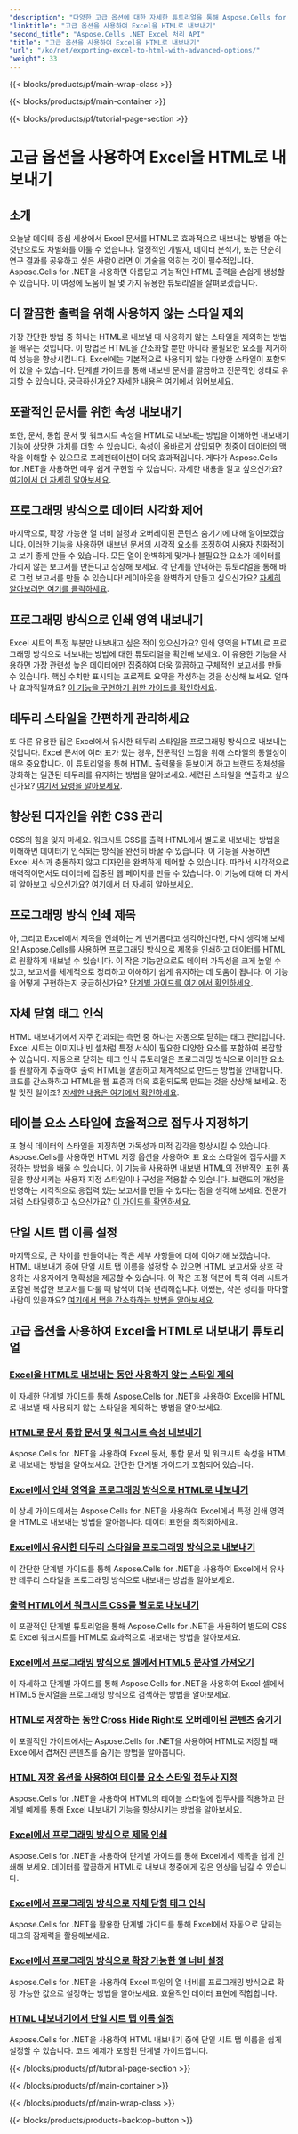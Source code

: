 ```yaml
---
"description": "다양한 고급 옵션에 대한 자세한 튜토리얼을 통해 Aspose.Cells for .NET을 사용하여 Excel을 HTML로 내보내는 방법에 대한 귀중한 통찰력을 얻고 문서 내보내기 기능을 향상시키세요."
"linktitle": "고급 옵션을 사용하여 Excel을 HTML로 내보내기"
"second_title": "Aspose.Cells .NET Excel 처리 API"
"title": "고급 옵션을 사용하여 Excel을 HTML로 내보내기"
"url": "/ko/net/exporting-excel-to-html-with-advanced-options/"
"weight": 33
---
```


{{< blocks/products/pf/main-wrap-class >}}

{{< blocks/products/pf/main-container >}}

{{< blocks/products/pf/tutorial-page-section >}}

# 고급 옵션을 사용하여 Excel을 HTML로 내보내기

## 소개

오늘날 데이터 중심 세상에서 Excel 문서를 HTML로 효과적으로 내보내는 방법을 아는 것만으로도 차별화를 이룰 수 있습니다. 열정적인 개발자, 데이터 분석가, 또는 단순히 연구 결과를 공유하고 싶은 사람이라면 이 기술을 익히는 것이 필수적입니다. Aspose.Cells for .NET을 사용하면 아름답고 기능적인 HTML 출력을 손쉽게 생성할 수 있습니다. 이 여정에 도움이 될 몇 가지 유용한 튜토리얼을 살펴보겠습니다.

## 더 깔끔한 출력을 위해 사용하지 않는 스타일 제외

가장 간단한 방법 중 하나는 HTML로 내보낼 때 사용하지 않는 스타일을 제외하는 방법을 배우는 것입니다. 이 방법은 HTML을 간소화할 뿐만 아니라 불필요한 요소를 제거하여 성능을 향상시킵니다. Excel에는 기본적으로 사용되지 않는 다양한 스타일이 포함되어 있을 수 있습니다. 단계별 가이드를 통해 내보낸 문서를 깔끔하고 전문적인 상태로 유지할 수 있습니다. 궁금하신가요? [자세한 내용은 여기에서 읽어보세요](./excluding-unused-styles/).

## 포괄적인 문서를 위한 속성 내보내기

또한, 문서, 통합 문서 및 워크시트 속성을 HTML로 내보내는 방법을 이해하면 내보내기 기능에 상당한 가치를 더할 수 있습니다. 속성이 올바르게 삽입되면 청중이 데이터의 맥락을 이해할 수 있으므로 프레젠테이션이 더욱 효과적입니다. 게다가 Aspose.Cells for .NET을 사용하면 매우 쉽게 구현할 수 있습니다. 자세한 내용을 알고 싶으신가요? [여기에서 더 자세히 알아보세요](./exporting-document-workbook-and-worksheet-properties/).

## 프로그래밍 방식으로 데이터 시각화 제어

마지막으로, 확장 가능한 열 너비 설정과 오버레이된 콘텐츠 숨기기에 대해 알아보겠습니다. 이러한 기능을 사용하면 내보낸 문서의 시각적 요소를 조정하여 사용자 친화적이고 보기 좋게 만들 수 있습니다. 모든 열이 완벽하게 맞거나 불필요한 요소가 데이터를 가리지 않는 보고서를 만든다고 상상해 보세요. 각 단계를 안내하는 튜토리얼을 통해 바로 그런 보고서를 만들 수 있습니다! 레이아웃을 완벽하게 만들고 싶으신가요? [자세히 알아보려면 여기를 클릭하세요](./setting-scalable-column-width/).

## 프로그래밍 방식으로 인쇄 영역 내보내기

Excel 시트의 특정 부분만 내보내고 싶은 적이 있으신가요? 인쇄 영역을 HTML로 프로그래밍 방식으로 내보내는 방법에 대한 튜토리얼을 확인해 보세요. 이 유용한 기능을 사용하면 가장 관련성 높은 데이터에만 집중하여 더욱 깔끔하고 구체적인 보고서를 만들 수 있습니다. 핵심 수치만 표시되는 프로젝트 요약을 작성하는 것을 상상해 보세요. 얼마나 효과적일까요? [이 기능을 구현하기 위한 가이드를 확인하세요](./exporting-print-area/).

## 테두리 스타일을 간편하게 관리하세요

또 다른 유용한 팁은 Excel에서 유사한 테두리 스타일을 프로그래밍 방식으로 내보내는 것입니다. Excel 문서에 여러 표가 있는 경우, 전문적인 느낌을 위해 스타일의 통일성이 매우 중요합니다. 이 튜토리얼을 통해 HTML 출력물을 돋보이게 하고 브랜드 정체성을 강화하는 일관된 테두리를 유지하는 방법을 알아보세요. 세련된 스타일을 연출하고 싶으신가요? [여기서 요령을 알아보세요](./exporting-similar-border-style/).

## 향상된 디자인을 위한 CSS 관리

CSS의 힘을 잊지 마세요. 워크시트 CSS를 출력 HTML에서 별도로 내보내는 방법을 이해하면 데이터가 인식되는 방식을 완전히 바꿀 수 있습니다. 이 기능을 사용하면 Excel 서식과 충돌하지 않고 디자인을 완벽하게 제어할 수 있습니다. 따라서 시각적으로 매력적이면서도 데이터에 집중된 웹 페이지를 만들 수 있습니다. 이 기능에 대해 더 자세히 알아보고 싶으신가요? [여기에서 더 자세히 알아보세요](./exporting-worksheet-css-separately/).

## 프로그래밍 방식 인쇄 제목

아, 그리고 Excel에서 제목을 인쇄하는 게 번거롭다고 생각하신다면, 다시 생각해 보세요! Aspose.Cells를 사용하면 프로그래밍 방식으로 제목을 인쇄하고 데이터를 HTML로 원활하게 내보낼 수 있습니다. 이 작은 기능만으로도 데이터 가독성을 크게 높일 수 있고, 보고서를 체계적으로 정리하고 이해하기 쉽게 유지하는 데 도움이 됩니다. 이 기능을 어떻게 구현하는지 궁금하신가요? [단계별 가이드를 여기에서 확인하세요](./printing-headings/).

## 자체 닫힘 태그 인식

HTML 내보내기에서 자주 간과되는 측면 중 하나는 자동으로 닫히는 태그 관리입니다. Excel 시트는 이미지나 빈 셀처럼 특정 서식이 필요한 다양한 요소를 포함하여 복잡할 수 있습니다. 자동으로 닫히는 태그 인식 튜토리얼은 프로그래밍 방식으로 이러한 요소를 원활하게 추출하여 출력 HTML을 깔끔하고 체계적으로 만드는 방법을 안내합니다. 코드를 간소화하고 HTML을 웹 표준과 더욱 호환되도록 만드는 것을 상상해 보세요. 정말 멋진 일이죠? [자세한 내용은 여기에서 확인하세요](./recognizing-self-closing-tags/).

## 테이블 요소 스타일에 효율적으로 접두사 지정하기

표 형식 데이터의 스타일을 지정하면 가독성과 미적 감각을 향상시킬 수 있습니다. Aspose.Cells를 사용하면 HTML 저장 옵션을 사용하여 표 요소 스타일에 접두사를 지정하는 방법을 배울 수 있습니다. 이 기능을 사용하면 내보낸 HTML의 전반적인 표현 품질을 향상시키는 사용자 지정 스타일이나 구성을 적용할 수 있습니다. 브랜드의 개성을 반영하는 시각적으로 응집력 있는 보고서를 만들 수 있다는 점을 생각해 보세요. 전문가처럼 스타일링하고 싶으신가요? [이 가이드를 확인하세요](./prefixing-table-elements-styles/).

## 단일 시트 탭 이름 설정

마지막으로, 큰 차이를 만들어내는 작은 세부 사항들에 대해 이야기해 보겠습니다. HTML 내보내기 중에 단일 시트 탭 이름을 설정할 수 있으면 HTML 보고서와 상호 작용하는 사용자에게 명확성을 제공할 수 있습니다. 이 작은 조정 덕분에 특히 여러 시트가 포함된 복잡한 보고서를 다룰 때 탐색이 더욱 편리해집니다. 어쨌든, 작은 정리를 마다할 사람이 있을까요? [여기에서 탭을 간소화하는 방법을 알아보세요](./setting-single-sheet-tab-name/).


## 고급 옵션을 사용하여 Excel을 HTML로 내보내기 튜토리얼
### [Excel을 HTML로 내보내는 동안 사용하지 않는 스타일 제외](./excluding-unused-styles/)
이 자세한 단계별 가이드를 통해 Aspose.Cells for .NET을 사용하여 Excel을 HTML로 내보낼 때 사용되지 않는 스타일을 제외하는 방법을 알아보세요.
### [HTML로 문서 통합 문서 및 워크시트 속성 내보내기](./exporting-document-workbook-and-worksheet-properties/)
Aspose.Cells for .NET을 사용하여 Excel 문서, 통합 문서 및 워크시트 속성을 HTML로 내보내는 방법을 알아보세요. 간단한 단계별 가이드가 포함되어 있습니다.
### [Excel에서 인쇄 영역을 프로그래밍 방식으로 HTML로 내보내기](./exporting-print-area/)
이 상세 가이드에서는 Aspose.Cells for .NET을 사용하여 Excel에서 특정 인쇄 영역을 HTML로 내보내는 방법을 알아봅니다. 데이터 표현을 최적화하세요.
### [Excel에서 유사한 테두리 스타일을 프로그래밍 방식으로 내보내기](./exporting-similar-border-style/)
이 간단한 단계별 가이드를 통해 Aspose.Cells for .NET을 사용하여 Excel에서 유사한 테두리 스타일을 프로그래밍 방식으로 내보내는 방법을 알아보세요.
### [출력 HTML에서 워크시트 CSS를 별도로 내보내기](./exporting-worksheet-css-separately/)
이 포괄적인 단계별 튜토리얼을 통해 Aspose.Cells for .NET을 사용하여 별도의 CSS로 Excel 워크시트를 HTML로 효과적으로 내보내는 방법을 알아보세요.
### [Excel에서 프로그래밍 방식으로 셀에서 HTML5 문자열 가져오기](./getting-html5-string-from-cell/)
이 자세하고 단계별 가이드를 통해 Aspose.Cells for .NET을 사용하여 Excel 셀에서 HTML5 문자열을 프로그래밍 방식으로 검색하는 방법을 알아보세요.
### [HTML로 저장하는 동안 Cross Hide Right로 오버레이된 콘텐츠 숨기기](./hiding-overlaid-content-with-cross-hide-right/)
이 포괄적인 가이드에서는 Aspose.Cells for .NET을 사용하여 HTML로 저장할 때 Excel에서 겹쳐진 콘텐츠를 숨기는 방법을 알아봅니다.
### [HTML 저장 옵션을 사용하여 테이블 요소 스타일 접두사 지정](./prefixing-table-elements-styles/)
Aspose.Cells for .NET을 사용하여 HTML의 테이블 스타일에 접두사를 적용하고 단계별 예제를 통해 Excel 내보내기 기능을 향상시키는 방법을 알아보세요.
### [Excel에서 프로그래밍 방식으로 제목 인쇄](./printing-headings/)
Aspose.Cells for .NET을 사용하여 단계별 가이드를 통해 Excel에서 제목을 쉽게 인쇄해 보세요. 데이터를 깔끔하게 HTML로 내보내 청중에게 깊은 인상을 남길 수 있습니다.
### [Excel에서 프로그래밍 방식으로 자체 닫힘 태그 인식](./recognizing-self-closing-tags/)
Aspose.Cells for .NET을 활용한 단계별 가이드를 통해 Excel에서 자동으로 닫히는 태그의 잠재력을 활용해보세요.
### [Excel에서 프로그래밍 방식으로 확장 가능한 열 너비 설정](./setting-scalable-column-width/)
Aspose.Cells for .NET을 사용하여 Excel 파일의 열 너비를 프로그래밍 방식으로 확장 가능한 값으로 설정하는 방법을 알아보세요. 효율적인 데이터 표현에 적합합니다.
### [HTML 내보내기에서 단일 시트 탭 이름 설정](./setting-single-sheet-tab-name/)
Aspose.Cells for .NET을 사용하여 HTML 내보내기 중에 단일 시트 탭 이름을 쉽게 설정할 수 있습니다. 코드 예제가 포함된 단계별 가이드입니다.

{{< /blocks/products/pf/tutorial-page-section >}}

{{< /blocks/products/pf/main-container >}}

{{< /blocks/products/pf/main-wrap-class >}}

{{< blocks/products/products-backtop-button >}}